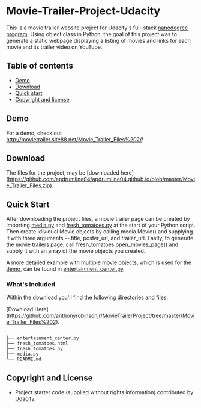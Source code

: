 # Movie-Trailer-Project-Udacity 

This is a movie trailer website project for Udacity's full-stack [nanodegree program](https://www.udacity.com/nanodegree). Using object class in Python, the goal of this project was to generate a static webpage displaying a listing of movies and links for each movie and its trailer video on YouTube.  

## Table of contents

- [Demo](#demo)
- [Download](#download)
- [Quick start](#quick-start)
- [Copyright and license](#copyright-and-license)

## Demo

For a demo, check out <http://movietrailer.site88.net/Movie_Trailer_Files%202/>!

## Download

The files for the project, may be [downloaded here] (https://github.com/apdrumline04/apdrumline04.github.io/blob/master/Movie_Trailer_Files.zip).

## Quick Start

After downloading the project files, a movie trailer page can be created by importing [media.py](https://github.com/anthonyrobinsonjr/MovieTrailerProject/tree/master/Movie_Trailer_Files%202) and [fresh_tomatoes.py](https://github.com/anthonyrobinsonjr/MovieTrailerProject/tree/master/Movie_Trailer_Files%202) at the start of your Python script. Then create idividual Movie objects by calling media.Movie() and supplying it with three arguments -- title, poster_url, and trailer_url. Lastly, to generate the movie trailers page, call fresh_tomatoes.open_movies_page() and supply it with an array of the movie objects you created. 

A more detailed example with multiple movie objects, which is used for the [demo](http://udacitymovietrailer.esy.es/), can be found in [entertainment_center.py](https://github.com/anthonyrobinsonjr/MovieTrailerProject/tree/master/Movie_Trailer_Files%202) 


### What's included

Within the download you'll find the following directories and files:

[Download Here] (https://github.com/anthonyrobinsonjr/MovieTrailerProject/tree/master/Movie_Trailer_Files%202).

```

├── entertainment_center.py
├── fresh_tomatoes.html
├── fresh_tomatoes.py
├── media.py
└── README.md
```


## Copyright and License

- Project starter code (supplied without rights information) contributed by [Udacity](http://www.udacity.com).



